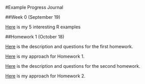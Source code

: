 #Example Progress Journal

##Week 0 (September 19)

[Here](files/Interesting_R_Examples-Tarkan_Temizöz.html) is my 5 interesting R examples

##Homework 1 (October 18)

[Here](files/IE582_Fall2018_Homework1.pdf) is the description and questions for the first homework.

[Here](files/HOMEWORK_1.html) is my approach for Homework 1.

[Here](files/IE582_Fall2018_Homework2.pdf) is the description and questions for the second homework.

[Here](files/HOMEWORK_1.html) is my approach for Homework 2.




